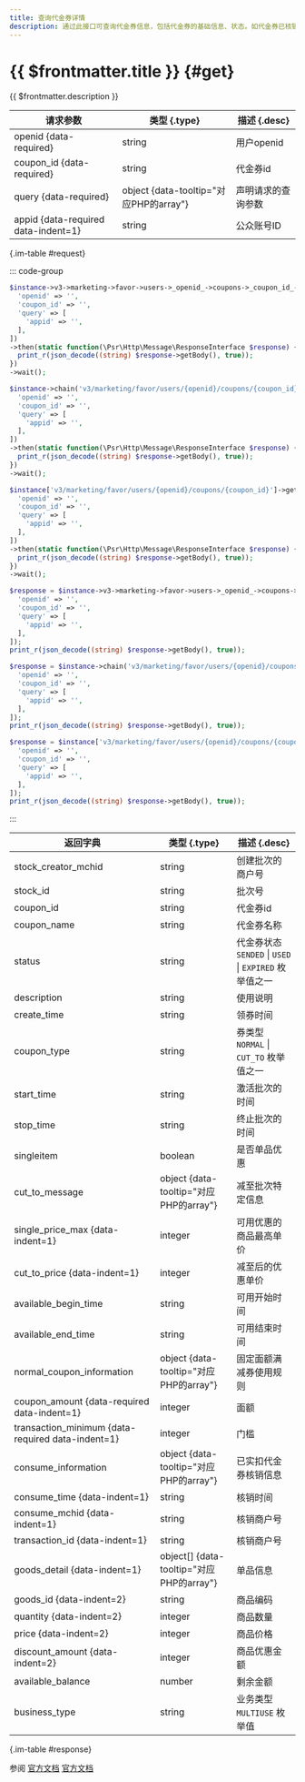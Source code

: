 ```yaml
---
title: 查询代金券详情
description: 通过此接口可查询代金券信息，包括代金券的基础信息、状态。如代金券已核销，会包括代金券核销的订单信息（订单号、单品信息等）。
---
```


# {{ $frontmatter.title }} {#get}

{{ $frontmatter.description }}

| 请求参数 | 类型 {.type} | 描述 {.desc}
| --- | --- | ---
| openid {data-required} | string | 用户openid
| coupon_id {data-required} | string | 代金券id
| query {data-required} | object {data-tooltip="对应PHP的array"} | 声明请求的查询参数
| appid {data-required data-indent=1} | string | 公众账号ID

{.im-table #request}

::: code-group

```php [异步纯链式]
$instance->v3->marketing->favor->users->_openid_->coupons->_coupon_id_->getAsync([
  'openid' => '',
  'coupon_id' => '',
  'query' => [
    'appid' => '',
  ],
])
->then(static function(\Psr\Http\Message\ResponseInterface $response) {
  print_r(json_decode((string) $response->getBody(), true));
})
->wait();
```

```php [异步声明式]
$instance->chain('v3/marketing/favor/users/{openid}/coupons/{coupon_id}')->getAsync([
  'openid' => '',
  'coupon_id' => '',
  'query' => [
    'appid' => '',
  ],
])
->then(static function(\Psr\Http\Message\ResponseInterface $response) {
  print_r(json_decode((string) $response->getBody(), true));
})
->wait();
```

```php [异步属性式]
$instance['v3/marketing/favor/users/{openid}/coupons/{coupon_id}']->getAsync([
  'openid' => '',
  'coupon_id' => '',
  'query' => [
    'appid' => '',
  ],
])
->then(static function(\Psr\Http\Message\ResponseInterface $response) {
  print_r(json_decode((string) $response->getBody(), true));
})
->wait();
```

```php [同步纯链式]
$response = $instance->v3->marketing->favor->users->_openid_->coupons->_coupon_id_->get([
  'openid' => '',
  'coupon_id' => '',
  'query' => [
    'appid' => '',
  ],
]);
print_r(json_decode((string) $response->getBody(), true));
```

```php [同步声明式]
$response = $instance->chain('v3/marketing/favor/users/{openid}/coupons/{coupon_id}')->get([
  'openid' => '',
  'coupon_id' => '',
  'query' => [
    'appid' => '',
  ],
]);
print_r(json_decode((string) $response->getBody(), true));
```

```php [同步属性式]
$response = $instance['v3/marketing/favor/users/{openid}/coupons/{coupon_id}']->get([
  'openid' => '',
  'coupon_id' => '',
  'query' => [
    'appid' => '',
  ],
]);
print_r(json_decode((string) $response->getBody(), true));
```

:::

| 返回字典 | 类型 {.type} | 描述 {.desc}
| --- | --- | ---
| stock_creator_mchid | string | 创建批次的商户号
| stock_id | string | 批次号
| coupon_id | string | 代金券id
| coupon_name | string | 代金券名称
| status | string | 代金券状态<br/>`SENDED` \| `USED` \| `EXPIRED` 枚举值之一
| description | string | 使用说明
| create_time | string | 领券时间
| coupon_type | string | 券类型<br/>`NORMAL` \| `CUT_TO` 枚举值之一
| start_time | string | 激活批次的时间
| stop_time | string | 终止批次的时间
| singleitem | boolean | 是否单品优惠
| cut_to_message | object {data-tooltip="对应PHP的array"} | 减至批次特定信息
| single_price_max {data-indent=1} | integer | 可用优惠的商品最高单价
| cut_to_price {data-indent=1} | integer | 减至后的优惠单价
| available_begin_time | string | 可用开始时间
| available_end_time | string | 可用结束时间
| normal_coupon_information | object {data-tooltip="对应PHP的array"} | 固定面额满减券使用规则
| coupon_amount {data-required data-indent=1} | integer | 面额
| transaction_minimum {data-required data-indent=1} | integer | 门槛
| consume_information | object {data-tooltip="对应PHP的array"} | 已实扣代金券核销信息
| consume_time {data-indent=1} | string | 核销时间
| consume_mchid {data-indent=1} | string | 核销商户号
| transaction_id {data-indent=1} | string | 核销商户号
| goods_detail {data-indent=1} | object[] {data-tooltip="对应PHP的array"} | 单品信息
| goods_id {data-indent=2} | string | 商品编码
| quantity {data-indent=2} | integer | 商品数量
| price {data-indent=2} | integer | 商品价格
| discount_amount {data-indent=2} | integer | 商品优惠金额
| available_balance | number | 剩余金额
| business_type | string | 业务类型<br/>`MULTIUSE` 枚举值

{.im-table #response}

参阅 [官方文档](https://pay.weixin.qq.com/doc/v3/merchant/4012486942) [官方文档](https://pay.weixin.qq.com/doc/v3/partner/4012492796)
